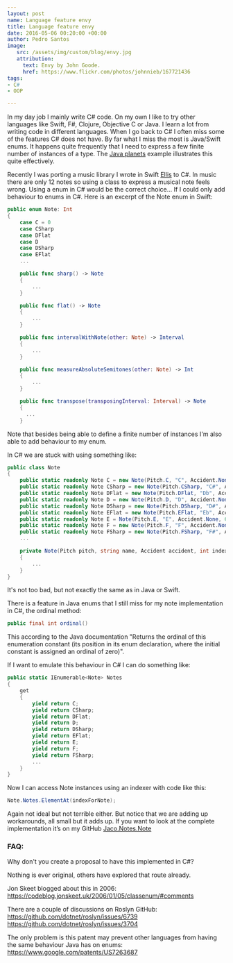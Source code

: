 ```yaml
---
layout: post
name: Language feature envy
title: Language feature envy
date: 2016-05-06 00:20:00 +00:00
author: Pedro Santos
image:
   src: /assets/img/custom/blog/envy.jpg
   attribution:
     text: Envy by John Goode.
     href: https://www.flickr.com/photos/johnnieb/167721436
tags:
- C#
- OOP

---
```



In my day job I mainly write C# code. On my own I like to try other languages like Swift, F#, Clojure, Objective C or Java. I learn a lot from writing code in different languages. When I go back to C# I often miss some of the features C# does not have. By far what I miss the most is Java/Swift enums. It happens quite frequently that I need to express a few finite number of instances of a type. The [Java planets](http://snipplr.com/view/42422/the-planet-enum-example/) example illustrates this quite effectively.

Recently I was porting a music library I wrote in Swift [Ellis](https://github.com/pedromsantos/Ellis) to C#. In music there are only 12 notes so using a class to express a musical note feels wrong. Using a enum in C# would be the correct choice... If I could only add behaviour to enums in C#. Here is an excerpt of the Note enum in Swift:

```swift
public enum Note: Int
{
    case C = 0
    case CSharp
    case DFlat
    case D
    case DSharp
    case EFlat
    ...

    public func sharp() -> Note
    {
        ...
    }

    public func flat() -> Note
    {
        ...
    }

    public func intervalWithNote(other: Note) -> Interval
    {
        ...
    }

    public func measureAbsoluteSemitones(other: Note) -> Int
    {
        ...
    }

    public func transpose(transposingInterval: Interval) -> Note
    {
      ...
    }
```

Note that besides being able to define a finite number of instances I'm also able to add behaviour to my enum.

In C# we are stuck with using something like:

```csharp
public class Note
{
    public static readonly Note C = new Note(Pitch.C, "C", Accident.None, MinNoteIndex);
    public static readonly Note CSharp = new Note(Pitch.CSharp, "C#", Accident.Sharp, 1);
    public static readonly Note DFlat = new Note(Pitch.DFlat, "Db", Accident.Flat, 2);
    public static readonly Note D = new Note(Pitch.D, "D", Accident.None, 3);
    public static readonly Note DSharp = new Note(Pitch.DSharp, "D#", Accident.Sharp, 4);
    public static readonly Note EFlat = new Note(Pitch.EFlat, "Eb", Accident.Flat, 5);
    public static readonly Note E = Note(Pitch.E, "E", Accident.None, 6);
    public static readonly Note F = new Note(Pitch.F, "F", Accident.None, 7);
    public static readonly Note FSharp = new Note(Pitch.FSharp, "F#", Accident.Sharp, 8);
    ...

    private Note(Pitch pitch, string name, Accident accident, int index)
    {
        ...
    }
}
```

It's not too bad, but not exactly the same as in Java or Swift.

There is a feature in Java enums that I still miss for my note implementation in C#, the ordinal method:

```java
public final int ordinal()
```

This according to the Java documentation "Returns the ordinal of this enumeration constant (its position in its enum declaration, where the initial constant is assigned an ordinal of zero)".

If I want to emulate this behaviour in C# I can do something like:

```csharp
public static IEnumerable<Note> Notes
{
    get
    {
        yield return C;
        yield return CSharp;
        yield return DFlat;
        yield return D;
        yield return DSharp;
        yield return EFlat;
        yield return E;
        yield return F;
        yield return FSharp;
        ...
    }
}
```

Now I can access Note instances using an indexer with code like this:

```csharp
Note.Notes.ElementAt(indexForNote);
```

Again not ideal but not terrible either. But notice that we are adding up workarounds, all small but it adds up. If you want to look at the complete implementation it’s on my GitHub [Jaco.Notes.Note](https://github.com/pedromsantos/Jaco/blob/master/Jaco/Notes/Note.cs)

### FAQ:
Why don't you create a proposal to have this implemented in C#?

Nothing is ever original, others have explored that route already.

Jon Skeet blogged about this in 2006:
https://codeblog.jonskeet.uk/2006/01/05/classenum/#comments

There are a couple of discussions on Roslyn GitHub:
https://github.com/dotnet/roslyn/issues/6739
https://github.com/dotnet/roslyn/issues/3704

The only problem is this patent may prevent other languages from having the same behaviour Java has on enums:
https://www.google.com/patents/US7263687
